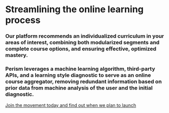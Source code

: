 # Streamlining the online learning process

### Our platform recommends an individualized curriculum in your areas of interest, combining both modularized segments and complete course options, and ensuring effective, optimized mastery.

### Perism leverages a machine learning algorithm, third-party APIs, and a learning style diagnostic to serve as an online course aggregator, removing redundant information based on prior data from machine analysis of the user and the initial diagnostic.

[Join the movement today and find out when we plan to launch](http://www.perism.net/)




